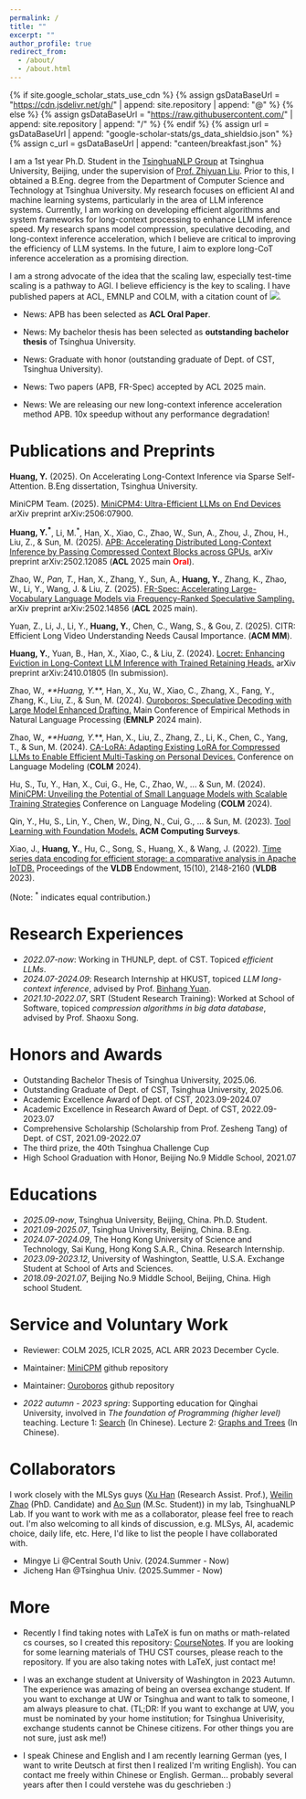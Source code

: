 ```yaml
---
permalink: /
title: ""
excerpt: ""
author_profile: true
redirect_from: 
  - /about/
  - /about.html
---
```


{% if site.google_scholar_stats_use_cdn %}
{% assign gsDataBaseUrl = "https://cdn.jsdelivr.net/gh/" | append: site.repository | append: "@" %}
{% else %}
{% assign gsDataBaseUrl = "https://raw.githubusercontent.com/" | append: site.repository | append: "/" %}
{% endif %}
{% assign url = gsDataBaseUrl | append: "google-scholar-stats/gs_data_shieldsio.json" %}
{% assign c_url = gsDataBaseUrl | append: "canteen/breakfast.json" %}

<span class='anchor' id='about-me'></span>

<!-- I am a 4th year undergraduate student of Dept. of Computer Science and Technology of Tsinghua University, Beijing, PRC, with a 3.92/4.00 overall GPA.  -->
I am a 1st year Ph.D. Student in the [TsinghuaNLP Group](https://nlp.csai.tsinghua.edu.cn/) at Tsinghua University, Beijing, under the supervision of [Prof. Zhiyuan Liu](https://nlp.csai.tsinghua.edu.cn/~lzy/). Prior to this, I obtained a B.Eng. degree from the Department of Computer Science and Technology at Tsinghua University. My research focuses on efficient AI and machine learning systems, particularly in the area of LLM inference systems. Currently, I am working on developing efficient algorithms and system frameworks for long-context processing to enhance LLM inference speed. My research spans model compression, speculative decoding, and long-context inference acceleration, which I believe are critical to improving the efficiency of LLM systems. In the future, I aim to explore long-CoT inference acceleration as a promising direction.

I am a strong advocate of the idea that the scaling law, especially test-time scaling is a pathway to AGI. I believe efficiency is the key to scaling. I have published papers at ACL, EMNLP and COLM, with a citation count of <a href='https://scholar.google.com/citations?user=nvCXW78AAAAJ'><img src="https://img.shields.io/endpoint?url={{ url | url_encode }}&logo=Google%20Scholar&labelColor=f6f6f6&color=9cf&style=flat&label=citations"></a>.

- News: APB has been selected as **ACL Oral Paper**.

- News: My bachelor thesis has been selected as **outstanding bachelor thesis** of Tsinghua University. 

- News: Graduate with honor (outstanding graduate of Dept. of CST, Tsinghua University).

- News: Two papers (APB, FR-Spec) accepted by ACL 2025 main.

- News: We are releasing our new long-context inference acceleration method APB. 10x speedup without any performance degradation!

<!-- - News: One paper (Ouroboros) accepted by EMNLP 2024 main. -->

<!-- - News: One paper (CA-LoRA) accepted by COLM. The first COLM was super great! -->

<!-- - News: Recently I have been working on efficient decoding algorithms. We have released  "Ouroboros", a new Speculative Decoding algorithm with Large Model Enhanced Drafting. Please refer to [Paper](https://arxiv.org/pdf/2402.13720.pdf) and [Code](https://github.com/thunlp/Ouroboros). It achieves speedups of up to $1.9\times$ and $2.8\times$ compared to lookahead decoding and speculative decoding, without any training. -->

<!-- - News: I am involved in the [MiniCPM](https://github.com/OpenBMB/MiniCPM) project of ModelBest Inc., OpenBMB and THUNLP. It is an end-side LLM outperforms Llama2-13B. I am responsible to model inference.  -->

# Publications and Preprints 

**Huang, Y.** (2025). On Accelerating Long-Context Inference via Sparse Self-Attention. B.Eng dissertation, Tsinghua University.

MiniCPM Team. (2025). [MiniCPM4: Ultra-Efficient LLMs on End Devices](https://arxiv.org/pdf/2506.07900) arXiv preprint arXiv:2506:07900.

**Huang, Y.<sup>*</sup>**, Li, M.<sup>*</sup>, Han, X., Xiao, C., Zhao, W., Sun, A., Zhou, J., Zhou, H., Liu, Z., & Sun, M. (2025). [APB: Accelerating Distributed Long-Context Inference by Passing Compressed Context Blocks across GPUs.](https://arxiv.org/pdf/2502.12085) arXiv preprint arXiv:2502.12085 (**ACL** 2025 main <span style="color: red;"><strong>Oral</strong></span>).

Zhao, W.<sup>*</sup>, Pan, T.<sup>*</sup>, Han, X., Zhang, Y., Sun, A., **Huang, Y.**, Zhang, K., Zhao, W., Li, Y., Wang, J. & Liu, Z. (2025). [FR-Spec: Accelerating Large-Vocabulary Language Models via Frequency-Ranked Speculative Sampling.](https://arxiv.org/pdf/2502.14856) arXiv preprint arXiv:2502.14856 (**ACL** 2025 main).

Yuan, Z., Li, J., Li, Y., **Huang, Y.**, Chen, C., Wang, S., & Gou, Z. (2025). CITR: Efficient Long Video Understanding Needs Causal Importance. (**ACM MM**).

**Huang, Y.**, Yuan, B., Han, X., Xiao, C., & Liu, Z. (2024). [Locret: Enhancing Eviction in Long-Context LLM Inference with Trained Retaining Heads.](https://arxiv.org/pdf/2410.01805) arXiv preprint arXiv:2410.01805 (In submission).

Zhao, W.<sup>*</sup>, **Huang, Y.<sup>*</sup>**, Han, X., Xu, W., Xiao, C., Zhang, X., Fang, Y., Zhang, K., Liu, Z., & Sun, M. (2024). [Ouroboros: Speculative Decoding with Large Model Enhanced Drafting.](https://aclanthology.org/2024.emnlp-main.742.pdf) Main Conference of Empirical Methods in Natural Language Processing (**EMNLP** 2024 main).

Zhao, W.<sup>*</sup>, **Huang, Y.<sup>*</sup>**, Han, X., Liu, Z., Zhang, Z., Li, K., Chen, C., Yang, T., & Sun, M. (2024). [CA-LoRA: Adapting Existing LoRA for Compressed LLMs to
Enable Efficient Multi-Tasking on Personal Devices.](https://openreview.net/pdf?id=kpf7UbnSAm) Conference on Language Modeling (**COLM** 2024).

Hu, S., Tu, Y., Han, X., Cui, G., He, C., Zhao, W., ... & Sun, M. (2024). [MiniCPM: Unveiling the Potential of Small Language Models with Scalable Training Strategies](https://openreview.net/pdf?id=3X2L2TFr0f) Conference on Language Modeling (**COLM** 2024).

Qin, Y., Hu, S., Lin, Y., Chen, W., Ding, N., Cui, G., ... & Sun, M. (2023). [Tool Learning with Foundation Models.](https://arxiv.org/pdf/2304.08354.pdf) **ACM Computing Surveys**.

Xiao, J., **Huang, Y.**, Hu, C., Song, S., Huang, X., & Wang, J. (2022). [Time series data encoding for efficient storage: a comparative analysis in Apache IoTDB.](https://www.vldb.org/pvldb/vol15/p2148-song.pdf) Proceedings of the **VLDB** Endowment, 15(10), 2148-2160 (**VLDB** 2023).

(Note: <sup>*</sup> indicates equal contribution.)

# Research Experiences
- *2022.07-now*: Working in THUNLP, dept. of CST. Topiced *efficient LLMs*.
- *2024.07-2024.09*: Research Internship at HKUST, topiced *LLM long-context inference*, advised by Prof. [Binhang Yuan](https://binhangyuan.github.io/site/).
- *2021.10-2022.07*, SRT (Student Research Training): Worked at School of Software, topiced *compression algorithms in big data database*, advised by Prof. Shaoxu Song.

# Honors and Awards
- Outstanding Bachelor Thesis of Tsinghua University, 2025.06.
- Outstanding Graduate of Dept. of CST, Tsinghua University, 2025.06.
- Academic Excellence Award of Dept. of CST, 2023.09-2024.07
- Academic Excellence in Research Award of Dept. of CST, 2022.09-2023.07
- Comprehensive Scholarship (Scholarship from Prof. Zesheng Tang) of Dept. of CST, 2021.09-2022.07 
- The third prize, the 40th Tsinghua Challenge Cup
- High School Graduation with Honor, Beijing No.9 Middle School, 2021.07

# Educations
- *2025.09-now*, Tsinghua University, Beijing, China. Ph.D. Student.
- *2021.09-2025.07*, Tsinghua University, Beijing, China. B.Eng.
- *2024.07-2024.09*, The Hong Kong University of Science and Technology, Sai Kung, Hong Kong S.A.R., China. Research Internship.
- *2023.09-2023.12*, University of Washington, Seattle, U.S.A. Exchange Student at School of Arts and Sciences.
- *2018.09-2021.07*, Beijing No.9 Middle School, Beijing, China. High school Student.

# Service and Voluntary Work

- Reviewer: COLM 2025, ICLR 2025, ACL ARR 2023 December Cycle.

- Maintainer: [MiniCPM](https://github.com/OpenBMB/MiniCPM) github repository

- Maintainer: [Ouroboros](https://github.com/thunlp/Ouroboros) github repository

- *2022 autumn - 2023 spring*: Supporting education for Qinghai University, involved in *The foundation of Programming (higher level)* teaching. Lecture 1: [Search](https://cloud.tsinghua.edu.cn/f/a32ef2f86127456abb43/?dl=1) (In Chinese). Lecture 2: [Graphs and Trees](https://cloud.tsinghua.edu.cn/f/a8a5b591cb6649a78936/?dl=1) (In Chinese).

# Collaborators

I work closely with the MLSys guys ([Xu Han](https://thucsthanxu13.github.io/) (Research Assist. Prof.), [Weilin Zhao](https://achazwl.github.io/) (PhD. Candidate) and [Ao Sun](https://maydomine.github.io) (M.Sc. Student)) in my lab, TsinghuaNLP Lab. If you want to work with me as a collaborator, please feel free to reach out. I'm also welcoming to all kinds of discussion, e.g. MLSys, AI, academic choice, daily life, etc. Here, I'd like to list the people I have collaborated with.

- Mingye Li @Central South Univ. (2024.Summer - Now)
- Jicheng Han @Tsinghua Univ. (2025.Summer - Now)

# More

- Recently I find taking notes with LaTeX is fun on maths or math-related cs courses, so I created this repository: [CourseNotes](https://github.com/huangyuxiang03/CourseNotes). If you are looking for some learning materials of THU CST courses, please reach to the repository. If you are also taking notes with LaTeX, just contact me!

- I was an exchange student at University of Washington in 2023 Autumn. The experience was amazing of being an oversea exchange student. If you want to exchange at UW or Tsinghua and want to talk to someone, I am always pleasure to chat. (TL;DR: If you want to exchange at UW, you must be nominated by your home institution; for Tsinghua Univerisity, exchange students cannot be Chinese citizens. For other things you are not sure, just ask me!)

- I speak Chinese and English and I am recently learning German (yes, I want to write Deutsch at first then I realized I'm writing English). You can contact me freely within Chinese or English. German... probably several years after then I could verstehe was du geschrieben :)